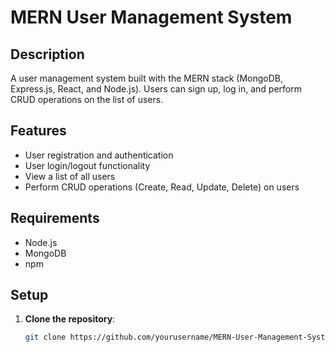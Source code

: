 # MERN User Management System

## Description
A user management system built with the MERN stack (MongoDB, Express.js, React, and Node.js). Users can sign up, log in, and perform CRUD operations on the list of users.

## Features
- User registration and authentication
- User login/logout functionality
- View a list of all users
- Perform CRUD operations (Create, Read, Update, Delete) on users

## Requirements
- Node.js
- MongoDB
- npm

## Setup
1. **Clone the repository**:
   ```sh
   git clone https://github.com/yourusername/MERN-User-Management-System.git
